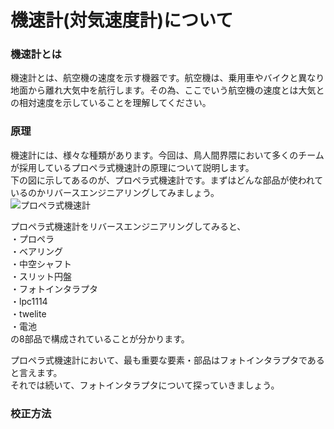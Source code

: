 # 機速計(対気速度計)について

### 機速計とは
機速計とは、航空機の速度を示す機器です。航空機は、乗用車やバイクと異なり地面から離れ大気中を航行します。その為、ここでいう航空機の速度とは大気との相対速度を示していることを理解してください。

### 原理
機速計には、様々な種類があります。今回は、鳥人間界隈において多くのチームが採用しているプロペラ式機速計の原理について説明します。<br>
下の図に示してあるのが、プロペラ式機速計です。まずはどんな部品が使われているのかリバースエンジニアリングしてみましょう。<br>
![プロペラ式機速計](https://user-images.githubusercontent.com/61620703/111064771-4b4d1c80-84f9-11eb-8732-1d291f6cbf72.jpg)

プロペラ式機速計をリバースエンジニアリングしてみると、<br>
・プロペラ<br>
・ベアリング<br>
・中空シャフト<br>
・スリット円盤<br>
・フォトインタラプタ<br>
・lpc1114<br>
・twelite<br>
・電池<br>
の8部品で構成されていることが分かります。<br>

プロペラ式機速計において、最も重要な要素・部品はフォトインタラプタであると言えます。<br>
それでは続いて、フォトインタラプタについて探っていきましょう。<br>



### 校正方法
